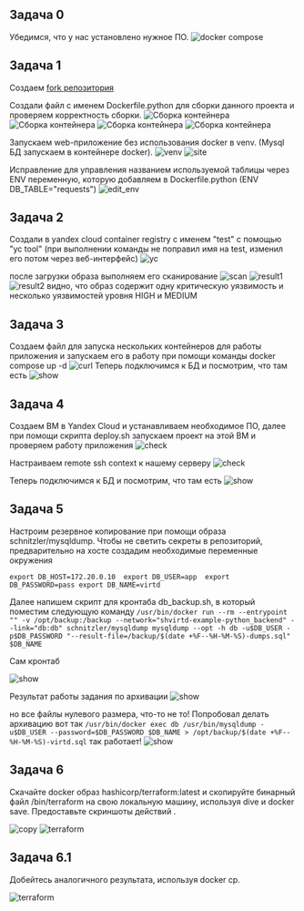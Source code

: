 ## Задача 0

Убедимся, что у нас установлено нужное ПО.
![docker compose](task0/docker_compose.png)


## Задача 1

Создаем [fork репозитория](https://github.com/ua4wne/shvirtd-example-python.git)

Создали файл с именем Dockerfile.python для сборки данного проекта и проверяем корректность сборки.
![Сборка контейнера](task1/build.png)
![Сборка контейнера](task1/build1.png)
![Сборка контейнера](task1/build2.png)
![Сборка контейнера](task1/build3.png)

Запускаем web-приложение без использования docker в venv. (Mysql БД запускаем в контейнере docker).
![venv](task1/venv.png)
![site](task1/venv_result.png)

Исправление для управления названием используемой таблицы через ENV переменную, которую добавляем в Dockerfile.python (ENV DB_TABLE="requests")
![edit_env](task1/db_table.png)

## Задача 2

Создали в yandex cloud container registry с именем "test" с помощью "yc tool" (при выполнении команды не поправил имя на test, изменил его потом через веб-интерфейс)
![yc](task2/yc_registry.png)

после загрузки образа выполняем его сканирование
![scan](task2/yc_scan.png)
![result1](task2/result1.png)
![result2](task2/result2.png)
видно, что образ содержит одну критическую уязвимость и несколько уязвимостей уровня HIGH и MEDIUM

## Задача 3

Создаем файл для запуска нескольких контейнеров для работы приложения и запускаем  его в работу при помощи команды docker compose up -d
![curl](task3/curl.png)
Теперь подключимся к БД и посмотрим, что там есть
![show](task3/mysql.png)

## Задача 4

Создаем ВМ в Yandex Cloud и устанавливаем необходимое ПО, далее при помощи скрипта deploy.sh запускаем проект на этой ВМ и проверяем работу приложения
![check](task4/check.png)

Настраиваем remote ssh context к нашему серверу
![check](task4/context.png)

Теперь подключимся к БД и посмотрим, что там есть
![show](task4/mysql.png)

## Задача 5

Настроим резервное копирование при помощи образа schnitzler/mysqldump. Чтобы не светить секреты в репозиторий, предварительно на хосте создадим необходимые переменные окружения

`export DB_HOST=172.20.0.10 
export DB_USER=app 
export DB_PASSWORD=pass
export DB_NAME=virtd`

Далее напишем скрипт для кронтаба db_backup.sh, в который поместим следующую команду
`/usr/bin/docker run --rm --entrypoint "" -v /opt/backup:/backup --network="shvirtd-example-python_backend" --link="db:db" schnitzler/mysqldump mysqldump --opt -h db -u$DB_USER -p$DB_PASSWORD "--result-file=/backup/$(date +%F--%H-%M-%S)-dumps.sql" $DB_NAME`

Сам кронтаб

![show](task5/cron.png)

Результат работы задания по архивации
![show](task5/folder.png)

но все файлы нулевого размера, что-то не то!
Попробовал делать архивацию вот так
`/usr/bin/docker exec db /usr/bin/mysqldump -u$DB_USER --password=$DB_PASSWORD $DB_NAME > /opt/backup/$(date +%F--%H-%M-%S)-virtd.sql`
так работает!
![show](task5/alternate.png)

## Задача 6

Скачайте docker образ hashicorp/terraform:latest и скопируйте бинарный файл /bin/terraform на свою локальную машину, используя dive и docker save. Предоставьте скриншоты действий .

![copy](task6/6-0.png)
![terraform](task6/6_1.png)

## Задача 6.1

Добейтесь аналогичного результата, используя docker cp.

![terraform](task6_1/6-1.png)



